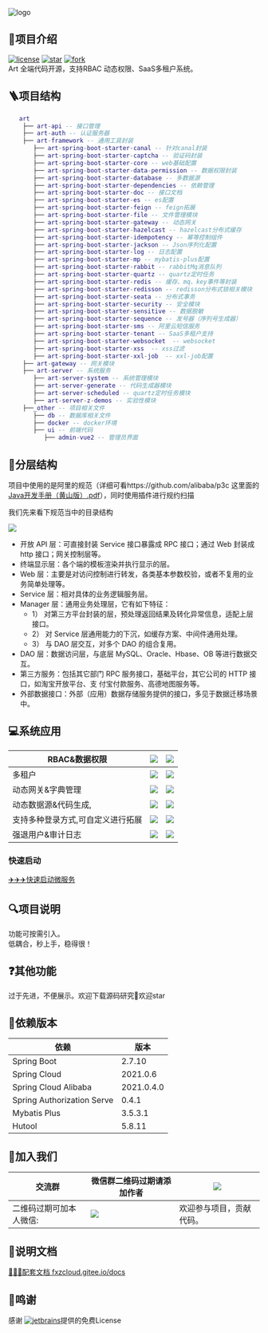 ![logo](https://cdn.staticaly.com/gh/fxzbiz/img@url/2022/11/19/d9Qz42.svg)

##  🚀项目介绍
[![license](https://img.shields.io/badge/License-Apache%202.0-%20)](https://gitee.com/fxz-cloud/art/blob/master/LICENSE)
[![star](https://gitee.com/fxz-cloud/art/badge/star.svg?theme=dark)](https://gitee.com/fxz-cloud/art/stargazers) 
[![fork](https://gitee.com/fxz-cloud/art/badge/fork.svg?theme=dark)](https://gitee.com/fxz-cloud/art/members)
<br/>
Art 全端代码开源，支持RBAC 动态权限、SaaS多租户系统。


## 🪜项目结构
```lua
   art
    ├── art-api -- 接口管理
    ├── art-auth -- 认证服务器
    ├── art-framework -- 通用工具封装
       ├── art-spring-boot-starter-canal -- 针对canal封装
       ├── art-spring-boot-starter-captcha -- 验证码封装
       ├── art-spring-boot-starter-core -- web基础配置
       ├── art-spring-boot-starter-data-permission -- 数据权限封装
       ├── art-spring-boot-starter-database -- 多数据源
       ├── art-spring-boot-starter-dependencies -- 依赖管理
       ├── art-spring-boot-starter-doc -- 接口文档
       ├── art-spring-boot-starter-es -- es配置
       ├── art-spring-boot-starter-feign -- feign拓展
       ├── art-spring-boot-starter-file -- 文件管理模块
       ├── art-spring-boot-starter-gateway -- 动态网关
       ├── art-spring-boot-starter-hazelcast -- hazelcast分布式缓存
       ├── art-spring-boot-starter-idempotency -- 幂等控制组件
       ├── art-spring-boot-starter-jackson -- Json序列化配置
       ├── art-spring-boot-starter-log -- 日志配置
       ├── art-spring-boot-starter-mp -- mybatis-plus配置
       ├── art-spring-boot-starter-rabbit -- rabbitMq消息队列
       ├── art-spring-boot-starter-quartz -- quartz定时任务
       ├── art-spring-boot-starter-redis -- 缓存、mq、key事件等封装
       ├── art-spring-boot-starter-redisson -- redisson分布式锁相关模块
       ├── art-spring-boot-starter-seata -- 分布式事务
       ├── art-spring-boot-starter-security -- 安全模块
       ├── art-spring-boot-starter-sensitive -- 数据脱敏
       ├── art-spring-boot-starter-sequence -- 发号器（序列号生成器）
       ├── art-spring-boot-starter-sms -- 阿里云短信服务
       ├── art-spring-boot-starter-tenant -- SaaS多租户支持
       ├── art-spring-boot-starter-websocket  -- websocket
       ├── art-spring-boot-starter-xss  -- xss过滤
       ├── art-spring-boot-starter-xxl-job  -- xxl-job配置
    ├── art-gateway -- 网关模块
    ├── art-server -- 系统服务
       ├── art-server-system -- 系统管理模块
       ├── art-server-generate -- 代码生成器模块
       ├── art-server-scheduled -- quartz定时任务模块
       ├── art-server-z-demos -- 实验性模块
    ├──_other -- 项目相关文件
       ├── db -- 数据库相关文件
       ├── docker -- docker环境
       ├── ui -- 前端代码
          ├── admin-vue2 -- 管理员界面
```
## 📖分层结构

项目中使用的是阿里的规范（详细可看https://github.com/alibaba/p3c 这里面的[Java开发手册（黄山版）.pdf](https://github.com/alibaba/p3c/blob/master/Java%E5%BC%80%E5%8F%91%E6%89%8B%E5%86%8C(%E9%BB%84%E5%B1%B1%E7%89%88).pdf)），同时使用插件进行规约扫描

我们先来看下规范当中的目录结构

![](https://cdn.staticaly.com/gh/fxzbiz/img@url/2022/11/26/Ql0Dur.png)

- 开放 API 层：可直接封装 Service 接口暴露成 RPC 接口；通过 Web 封装成 http 接口；网关控制层等。
- 终端显示层：各个端的模板渲染并执行显示的层。
- Web 层：主要是对访问控制进行转发，各类基本参数校验，或者不复用的业务简单处理等。
- Service 层：相对具体的业务逻辑服务层。
- Manager 层：通用业务处理层，它有如下特征：
    -  1） 对第三方平台封装的层，预处理返回结果及转化异常信息，适配上层接口。
    -  2） 对 Service 层通用能力的下沉，如缓存方案、中间件通用处理。
    -  3） 与 DAO 层交互，对多个 DAO 的组合复用。
- DAO 层：数据访问层，与底层 MySQL、Oracle、Hbase、OB 等进行数据交互。
- 第三方服务：包括其它部门 RPC 服务接口，基础平台，其它公司的 HTTP 接口，如淘宝开放平台、支 付宝付款服务、高德地图服务等。
- 外部数据接口：外部（应用）数据存储服务提供的接口，多见于数据迁移场景中。

## 💻系统应用

| RBAC&数据权限                     | ![](https://cdn.staticaly.com/gh/fxzbiz/img@url/2022/11/26/v5m3e1.png) | ![](https://cdn.staticaly.com/gh/fxzbiz/img@url/2022/11/19/Wb1Xck.png) |
| --------------------------------- | ------------------------------------------------------------ | ------------------------------------------------------------ |
| 多租户                            | ![](https://cdn.staticaly.com/gh/fxzbiz/img@url/2022/11/26/IQ7uvi.png) | ![](https://cdn.staticaly.com/gh/fxzbiz/img@url/2022/11/26/mPf6tH.png) |
| 动态网关&字典管理                 | ![](https://cdn.staticaly.com/gh/fxzbiz/img@url/2022/11/19/ZOGHdk.png) | ![](https://cdn.staticaly.com/gh/fxzbiz/img@url/2022/11/19/OZSRwm.png) |
| 动态数据源&代码生成,              | ![](https://cdn.staticaly.com/gh/fxzbiz/img@url/2022/11/19/UCiIcm.png) | ![](https://cdn.staticaly.com/gh/fxzbiz/img@url/2022/11/19/DR2mTD.png) |
| 支持多种登录方式,可自定义进行拓展 | ![](https://cdn.staticaly.com/gh/fxzbiz/img@url/2022/11/19/6Mr28s.png) | ![](https://cdn.staticaly.com/gh/fxzbiz/img@url/2022/11/19/3Z3LIE.png) |
| 强退用户&审计日志                 | ![](https://cdn.staticaly.com/gh/fxzbiz/img@url/2022/11/19/q49Fii.png) | ![](https://cdn.staticaly.com/gh/fxzbiz/img@url/2022/11/19/q49Fii.png) |

### 快速启动
[✈️✈️✈️快速启动微服务](https://fxzcloud.gitee.io/docs/guide/started.html)

## 🔍项目说明
功能可按需引入。<br/>
低耦合，秒上手，稳得很！
## ❓其他功能
过于先进，不便展示。欢迎下载源码研究🧐欢迎star
## 🍓依赖版本

| 依赖                         | 版本         |
|----------------------------|------------|
| Spring Boot                | 2.7.10     |
| Spring Cloud               | 2021.0.6   |
| Spring Cloud Alibaba       | 2021.0.4.0 |
| Spring Authorization Serve | 0.4.1      |
| Mybatis Plus               | 3.5.3.1    |
| Hutool                     | 5.8.11     |



## 🍺加入我们
| 交流群                  | 微信群二维码过期请添加作者                                                          | ![](https://cdn.staticaly.com/gh/fxzbiz/img@url/2023/04/13/6BkaFy.jpg) |
| ----------------------- |------------------------------------------------------------------------|------------------------------------------------------------------------|
| 二维码过期可加本人微信: | ![](https://cdn.staticaly.com/gh/fxzbiz/img@url/2022/11/19/O69mHa.png) | 欢迎参与项目，贡献代码。                                                           |

 


## 🍬说明文档
[🍓🍓🍓配套文档 fxzcloud.gitee.io/docs](https://fxzcloud.gitee.io/docs/)

## 🤝鸣谢
感谢 [![jetbrains](https://cdn.staticaly.com/gh/fxzbiz/img@url/2022/12/01/DGnop3.png)](https://www.jetbrains.com/)提供的免费License